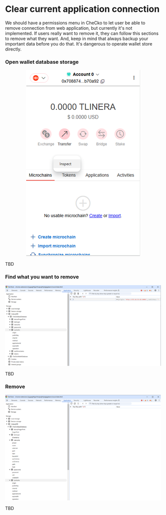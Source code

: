 # Clear current application connection

We should have a permissions menu in CheCko to let user be able to remove connection from web application, but currently it's not implemented. If users really want to remove it, they can follow this sections to remove what they want. And, keep in mind that always backup your important data before you do that. It's dangerous to operate wallet store directly.

### Open wallet database storage
<center>

![image-2-10-1](../../assets/2-10-1.png)

</center>
TBD

### Find what you want to remove
<center>

![image-2-10-2](../../assets/2-10-2.png)

</center>
TBD

### Remove
<center>

![image-2-10-3](../../assets/2-10-3.png)

</center>
TBD
